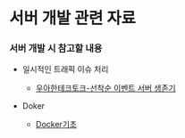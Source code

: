 # 서버 개발 관련 자료

### 서버 개발 시 참고할 내용

* 일시적인 트래픽 이슈 처리
  * [우아한테크토크-선착순 이벤트 서버 생존기](https://youtu.be/MTSn93rNPPE?si=0TpO_e-vAo2mVEMj)

* Doker
  * [Docker기초](https://www.youtube.com/watch?v=hWPv9LMlme8)
